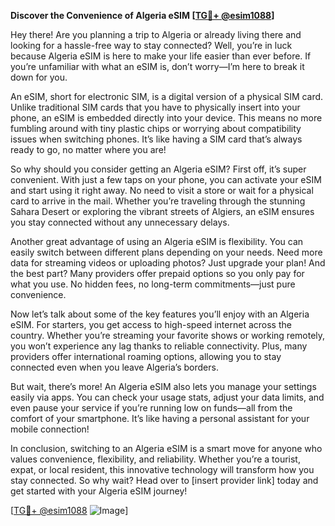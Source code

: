 **Discover the Convenience of Algeria eSIM [[TG💪+ @esim1088](https://t.me/s/esim1088)]**

Hey there! Are you planning a trip to Algeria or already living there and looking for a hassle-free way to stay connected? Well, you’re in luck because Algeria eSIM is here to make your life easier than ever before. If you’re unfamiliar with what an eSIM is, don’t worry—I’m here to break it down for you.

An eSIM, short for electronic SIM, is a digital version of a physical SIM card. Unlike traditional SIM cards that you have to physically insert into your phone, an eSIM is embedded directly into your device. This means no more fumbling around with tiny plastic chips or worrying about compatibility issues when switching phones. It’s like having a SIM card that’s always ready to go, no matter where you are!

So why should you consider getting an Algeria eSIM? First off, it’s super convenient. With just a few taps on your phone, you can activate your eSIM and start using it right away. No need to visit a store or wait for a physical card to arrive in the mail. Whether you’re traveling through the stunning Sahara Desert or exploring the vibrant streets of Algiers, an eSIM ensures you stay connected without any unnecessary delays.

Another great advantage of using an Algeria eSIM is flexibility. You can easily switch between different plans depending on your needs. Need more data for streaming videos or uploading photos? Just upgrade your plan! And the best part? Many providers offer prepaid options so you only pay for what you use. No hidden fees, no long-term commitments—just pure convenience.

Now let’s talk about some of the key features you’ll enjoy with an Algeria eSIM. For starters, you get access to high-speed internet across the country. Whether you’re streaming your favorite shows or working remotely, you won’t experience any lag thanks to reliable connectivity. Plus, many providers offer international roaming options, allowing you to stay connected even when you leave Algeria’s borders.

But wait, there’s more! An Algeria eSIM also lets you manage your settings easily via apps. You can check your usage stats, adjust your data limits, and even pause your service if you’re running low on funds—all from the comfort of your smartphone. It’s like having a personal assistant for your mobile connection!

In conclusion, switching to an Algeria eSIM is a smart move for anyone who values convenience, flexibility, and reliability. Whether you’re a tourist, expat, or local resident, this innovative technology will transform how you stay connected. So why wait? Head over to [insert provider link] today and get started with your Algeria eSIM journey!

[[TG💪+ @esim1088](https://t.me/s/esim1088) ![Image](https://i.postimg.cc/Y0z9fWf4/image.png)]
